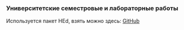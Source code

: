 ﻿### Университетские семестровые и лабораторные работы

Используется пакет HEd, взять можно здесь: [GitHub](https://github.com/hed-project/hed-latex)
